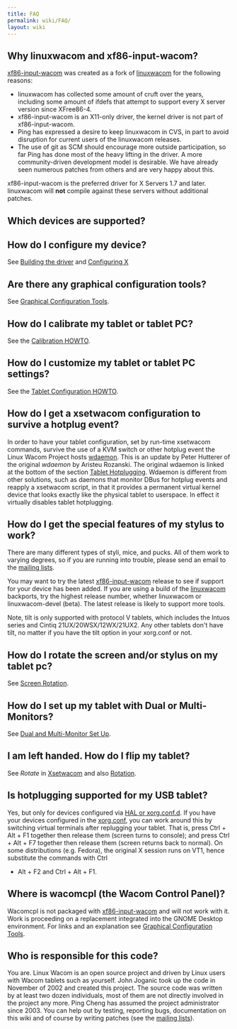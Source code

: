 ```yaml
---
title: FAQ
permalink: wiki/FAQ/
layout: wiki
---
```


Why linuxwacom and xf86-input-wacom?
------------------------------------

[xf86-input-wacom](xf86-input-wacom "wikilink") was created as a fork of
[linuxwacom](linuxwacom "wikilink") for the following reasons:

-   linuxwacom has collected some amount of cruft over the years,
    including some amount of ifdefs that attempt to support every X
    server version since XFree86-4.
-   xf86-input-wacom is an X11-only driver, the kernel driver is not
    part of xf86-input-wacom.
-   Ping has expressed a desire to keep linuxwacom in CVS, in part to
    avoid disruption for current users of the linuxwacom releases.
-   The use of git as SCM should encourage more outside participation,
    so far Ping has done most of the heavy lifting in the driver. A more
    community-driven development model is desirable. We have already
    seen numerous patches from others and are very happy about this.

xf86-input-wacom is the preferred driver for X Servers 1.7 and later.
linuxwacom will <b>not</b> compile against these servers without
additional patches.

Which devices are supported?
----------------------------

How do I configure my device?
-----------------------------

See [Building the driver](/wiki/Building_the_driver "wikilink") and
[Configuring X](/wiki/Configuring_X "wikilink")

Are there any graphical configuration tools?
--------------------------------------------

See [Graphical Configuration
Tools](/wiki/External_applications#Graphical_Configuration_Tools "wikilink").

How do I calibrate my tablet or tablet PC?
------------------------------------------

See the [Calibration HOWTO](/wiki/Calibration#Calibration "wikilink").

How do I customize my tablet or tablet PC settings?
---------------------------------------------------

See the [Tablet Configuration HOWTO](/wiki/Tablet_Configuration "wikilink").

How do I get a xsetwacom configuration to survive a hotplug event?
------------------------------------------------------------------

In order to have your tablet configuration, set by run-time xsetwacom
commands, survive the use of a KVM switch or other hotplug event the
Linux Wacom Project hosts [wdaemon](wdaemon "wikilink"). This is an
update by Peter Hutterer of the original *wdaemon* by Aristeu Rozanski.
The original wdaemon is linked at the bottom of the section [Tablet
Hotplugging](/wiki/Linuxwacom_HOWTO#Hotplugging_the_device "wikilink").
Wdaemon is different from other solutions, such as daemons that monitor
DBus for hotplug events and reapply a xsetwacom script, in that it
provides a permanent virtual kernel device that looks exactly like the
physical tablet to userspace. In effect it virtually disables tablet
hotplugging.

How do I get the special features of my stylus to work?
-------------------------------------------------------

There are many different types of styli, mice, and pucks. All of them
work to varying degrees, so if you are running into trouble, please send
an email to the [mailing lists](mailing_lists "wikilink").

You may want to try the latest
[xf86-input-wacom](xf86-input-wacom "wikilink") release to see if
support for your device has been added. If you are using a build of the
[linuxwacom](linuxwacom "wikilink") backports, try the highest release
number, whether linuxwacom or linuxwacom-devel (beta). The latest
release is likely to support more tools.

Note, tilt is only supported with protocol V tablets, which includes the
Intuos series and Cintiq 21UX/20WSX/12WX/21UX2. Any other tablets don't
have tilt, no matter if you have the tilt option in your xorg.conf or
not.

How do I rotate the screen and/or stylus on my tablet pc?
---------------------------------------------------------

See [Screen Rotation](/wiki/Tablet_PC_Setup#Screen_Rotation "wikilink").

How do I set up my tablet with Dual or Multi-Monitors?
------------------------------------------------------

See [Dual and Multi-Monitor Set
Up](/wiki/Dual_and_Multi-Monitor_Set_Up "wikilink").

I am left handed. How do I flip my tablet?
------------------------------------------

See *Rotate* in [Xsetwacom](/wiki/Xsetwacom "wikilink") and also
[Rotation](/wiki/Rotation "wikilink").

Is hotplugging supported for my USB tablet?
-------------------------------------------

Yes, but only for devices configured via [HAL or
xorg.conf.d](/wiki/Configuring_X "wikilink"). If you have your devices
configured in the [xorg.conf](/wiki/Xorg.conf "wikilink"), you can work around
this by switching virtual terminals after replugging your tablet. That
is, press Ctrl + Alt + F1 together then release them (screen turns to
console); and press Ctrl + Alt + F7 together then release them (screen
returns back to normal). On some distributions (e.g. Fedora), the
original X session runs on VT1, hence substitute the commands with Ctrl
+ Alt + F2 and Ctrl + Alt + F1.

Where is wacomcpl (the Wacom Control Panel)?
--------------------------------------------

Wacomcpl is not packaged with
[xf86-input-wacom](xf86-input-wacom "wikilink") and will not work with
it. Work is proceeding on a replacement integrated into the GNOME
Desktop environment. For links and an explanation see [Graphical
Configuration
Tools](/wiki/External_applications#Graphical_Configuration_Tools "wikilink").

Who is responsible for this code?
---------------------------------

You are. Linux Wacom is an open source project and driven by Linux users
with Wacom tablets such as yourself. John Joganic took up the code in
November of 2002 and created this project. The source code was written
by at least two dozen individuals, most of them are not directly
involved in the project any more. Ping Cheng has assumed the project
administrator since 2003. You can help out by testing, reporting bugs,
documentation on this wiki and of course by writing patches (see the
[mailing lists](mailing_lists "wikilink")).
